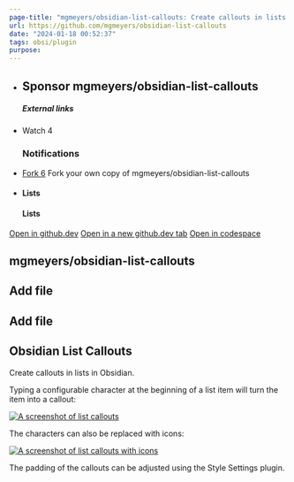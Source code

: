 ```yaml
---
page-title: "mgmeyers/obsidian-list-callouts: Create callouts in lists in Obsidian."
url: https://github.com/mgmeyers/obsidian-list-callouts
date: "2024-01-18 00:52:37"
tags: obsi/plugin
purpose:
---
```


-   ## Sponsor mgmeyers/obsidian-list-callouts
    
    ##### External links
    
-   Watch 4
    
    ### Notifications
    
-   [Fork 6](https://github.com/mgmeyers/obsidian-list-callouts/fork) Fork your own copy of mgmeyers/obsidian-list-callouts
    
-   #### Lists
    
    #### Lists
    

[Open in github.dev](https://github.dev/) [Open in a new github.dev tab](https://github.dev/) [Open in codespace](https://github.com/codespaces/new/mgmeyers/obsidian-list-callouts?resume=1)

## mgmeyers/obsidian-list-callouts

## Add file

## Add file

## Obsidian List Callouts

Create callouts in lists in Obsidian.

Typing a configurable character at the beginning of a list item will turn the item into a callout:

[![A screenshot of list callouts](https://raw.githubusercontent.com/mgmeyers/obsidian-list-callouts/main/screenshots/01.png)](https://raw.githubusercontent.com/mgmeyers/obsidian-list-callouts/main/screenshots/01.png)

The characters can also be replaced with icons:

[![A screenshot of list callouts with icons](https://raw.githubusercontent.com/mgmeyers/obsidian-list-callouts/main/screenshots/02.png)](https://raw.githubusercontent.com/mgmeyers/obsidian-list-callouts/main/screenshots/02.png)

The padding of the callouts can be adjusted using the Style Settings plugin.